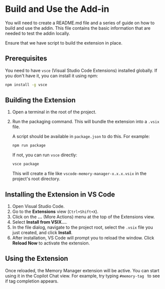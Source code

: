 # Build and Use the Add-in

You will need to create a README.md file and a series of guide on how to build and use the addin. This file contains the basic information that are needed to test the addin locally.

Ensure that we have script to build the extension in place.

## Prerequisites

You need to have `vsce` (Visual Studio Code Extensions) installed globally. If you don't have it, you can install it using npm:

```bash
npm install -g vsce
```

## Building the Extension

1.  Open a terminal in the root of the project.
2.  Run the packaging command. This will bundle the extension into a `.vsix` file.

    A script should be available in `package.json` to do this. For example:
    ```bash
    npm run package
    ```
    If not, you can run `vsce` directly:
    ```bash
    vsce package
    ```

    This will create a file like `vscode-memory-manager-x.x.x.vsix` in the project's root directory.

## Installing the Extension in VS Code

1.  Open Visual Studio Code.
2.  Go to the **Extensions** view (`Ctrl+Shift+X`).
3.  Click on the **...** (More Actions) menu at the top of the Extensions view.
4.  Select **Install from VSIX...**.
5.  In the file dialog, navigate to the project root, select the `.vsix` file you just created, and click **Install**.
6.  After installation, VS Code will prompt you to reload the window. Click **Reload Now** to activate the extension.

## Using the Extension

Once reloaded, the Memory Manager extension will be active. You can start using it in the Copilot Chat view. For example, try typing `#memory-tag ` to see if tag completion appears.
